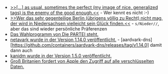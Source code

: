* [>>[...] as usual, sometimes the perfect (my image of nice, generalized tags) is the enemy of the good enough.<<](https://utcc.utoronto.ca/~cks/space/blog/python/DWikiSimpleTagSolution) - Wer kennt es nicht :-)
* [>>Wer das sehr gegen­tei­li­ge Ber­lin (übri­gens völ­lig zu Recht) nicht mag, der wird in Nie­der­sach­sen viel­leicht sein Glück fin­den.<<](https://tuxproject.de/blog/2025/02/dansk-macabre-ein-narr-hort-musik-in-der-monarchie/) - `s/Nieder//`, aber das sind wieder persönliche Präferenzen
* [Das Wahlprogramm von Die PARTEI steht.](https://www.die-partei.de/2025/02/10/das-partei-wahlprogramm-zur-bundestagswahl-2025/)
* [netavark wurde in der Version 1.14.0 veröffentlicht.](https://github.com/containers/netavark/releases/tag/v1.14.0) - [aardvark-dns][https://github.com/containers/aardvark-dns/releases/tag/v1.14.0] damit dann auch
* [kanidm wurde in der Version 1.5.0 veröffentlicht.](https://github.com/kanidm/kanidm/releases/tag/v1.5.0)
* [Groß Britanien fordert von Apple den Zugriff auf alle verschlüsselten Daten.](https://blog.fefe.de/?ts=9954d181)
